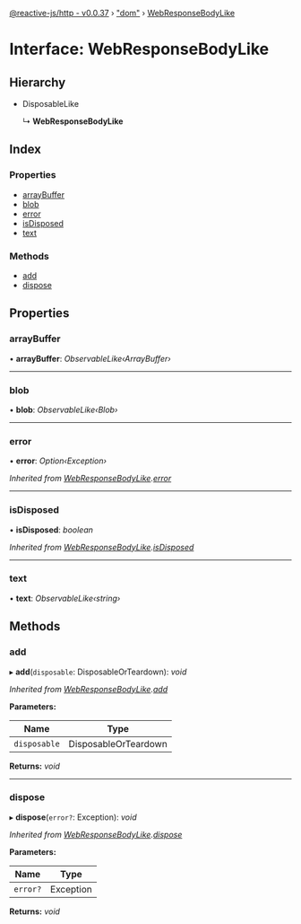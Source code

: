 [@reactive-js/http - v0.0.37](../README.md) › ["dom"](../modules/_dom_.md) › [WebResponseBodyLike](_dom_.webresponsebodylike.md)

# Interface: WebResponseBodyLike

## Hierarchy

* DisposableLike

  ↳ **WebResponseBodyLike**

## Index

### Properties

* [arrayBuffer](_dom_.webresponsebodylike.md#arraybuffer)
* [blob](_dom_.webresponsebodylike.md#blob)
* [error](_dom_.webresponsebodylike.md#error)
* [isDisposed](_dom_.webresponsebodylike.md#isdisposed)
* [text](_dom_.webresponsebodylike.md#text)

### Methods

* [add](_dom_.webresponsebodylike.md#add)
* [dispose](_dom_.webresponsebodylike.md#dispose)

## Properties

###  arrayBuffer

• **arrayBuffer**: *ObservableLike‹ArrayBuffer›*

___

###  blob

• **blob**: *ObservableLike‹Blob›*

___

###  error

• **error**: *Option‹Exception›*

*Inherited from [WebResponseBodyLike](_dom_.webresponsebodylike.md).[error](_dom_.webresponsebodylike.md#error)*

___

###  isDisposed

• **isDisposed**: *boolean*

*Inherited from [WebResponseBodyLike](_dom_.webresponsebodylike.md).[isDisposed](_dom_.webresponsebodylike.md#isdisposed)*

___

###  text

• **text**: *ObservableLike‹string›*

## Methods

###  add

▸ **add**(`disposable`: DisposableOrTeardown): *void*

*Inherited from [WebResponseBodyLike](_dom_.webresponsebodylike.md).[add](_dom_.webresponsebodylike.md#add)*

**Parameters:**

Name | Type |
------ | ------ |
`disposable` | DisposableOrTeardown |

**Returns:** *void*

___

###  dispose

▸ **dispose**(`error?`: Exception): *void*

*Inherited from [WebResponseBodyLike](_dom_.webresponsebodylike.md).[dispose](_dom_.webresponsebodylike.md#dispose)*

**Parameters:**

Name | Type |
------ | ------ |
`error?` | Exception |

**Returns:** *void*
